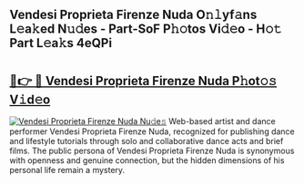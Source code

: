 ## Vendesi Proprieta Firenze Nuda O𝚗𝚕yf𝚊ns L𝚎a𝚔ed N𝚞𝚍es - Part-SoF P𝚑𝚘tos Vi𝚍𝚎o - H𝚘𝚝 Part L𝚎a𝚔s 4eQPi

# <h2><a href="http://kf59kb.oniu.top/?m=Vendesi+Proprieta+Firenze+Nuda">🔗👉 🔴 Vendesi Proprieta Firenze Nuda P𝚑ot𝚘𝚜 V𝚒d𝚎o</a></h2>

[![Vendesi Proprieta Firenze Nuda Nu𝚍e𝚜](https://i.imgur.com/0qMVB7G.gif)](http://kf59kb.oniu.top/?m=Vendesi+Proprieta+Firenze+Nuda)
Web-based artist and dance performer Vendesi Proprieta Firenze Nuda, recognized for publishing dance and lifestyle tutorials through solo and collaborative dance acts and brief films. The public persona of Vendesi Proprieta Firenze Nuda is synonymous with openness and genuine connection, but the hidden dimensions of his personal life remain a mystery.  
